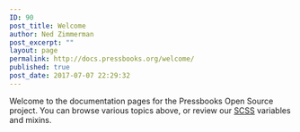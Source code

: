 ```yaml
---
ID: 90
post_title: Welcome
author: Ned Zimmerman
post_excerpt: ""
layout: page
permalink: http://docs.pressbooks.org/welcome/
published: true
post_date: 2017-07-07 22:29:32
---
```

Welcome to the documentation pages for the Pressbooks Open Source project. You can browse various topics above, or review our [SCSS](scss/) variables and mixins.